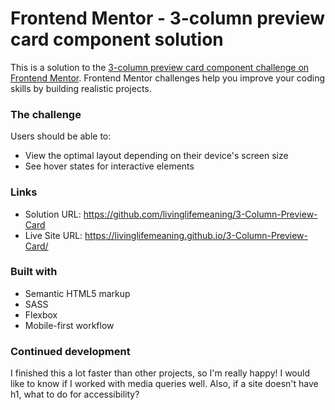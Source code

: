 # Frontend Mentor - 3-column preview card component solution

This is a solution to the [3-column preview card component challenge on Frontend Mentor](https://www.frontendmentor.io/challenges/3column-preview-card-component-pH92eAR2-). Frontend Mentor challenges help you improve your coding skills by building realistic projects. 

### The challenge

Users should be able to:

- View the optimal layout depending on their device's screen size
- See hover states for interactive elements

### Links

- Solution URL: https://github.com/livinglifemeaning/3-Column-Preview-Card
- Live Site URL: https://livinglifemeaning.github.io/3-Column-Preview-Card/

### Built with

- Semantic HTML5 markup
- SASS
- Flexbox
- Mobile-first workflow


### Continued development

I finished this a lot faster than other projects, so I'm really happy! I would like to know if I worked with media queries well. Also, if a site doesn't have h1, what to do for accessibility? 
